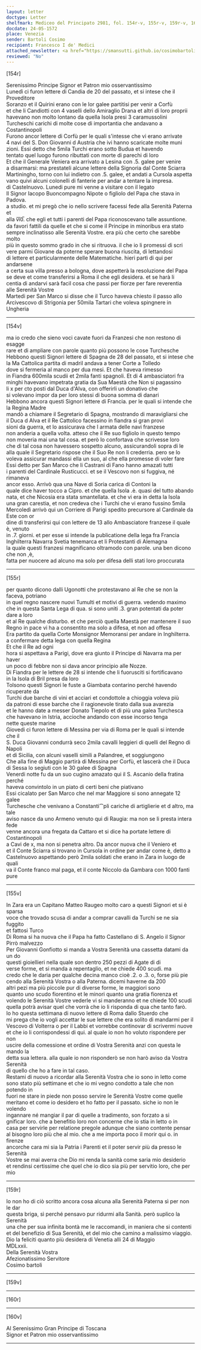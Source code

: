 ```yaml
---
layout: letter
doctype: Letter
shelfmark: Mediceo del Principato 2981, fol. 154r-v, 155r-v, 159r-v, 160r-v
docdate: 24-05-1572
place: Venezia
sender: Bartoli Cosimo
recipient: Francesco I de' Medici
attached_newsletter: <a href="https://smansutti.github.io/cosimobartoli/texts/3081_076/">3081_076</a>, <a href="https://smansutti.github.io/cosimobartoli/texts/2981_030/">2981_030</a>
reviewed: "No"
---
```


[154r]  
  
  
Serenissimo Principe Signor et Patron mio osservantissimo  
Lunedì ci furon lettere di Candia de 20 del passato, et si intese che il Proveditore  
Soranzo et il Quirini erano con le lor galee partitisi per venir a Corfù  
et che li Candiotti con 4 vaselli dello Amiraglio Drana et altri di loro proprii  
havevano non molto lontano da quella Isola presi 3 caramussolini  
Turcheschi carichi di molte cose di importantia che andavano a Costantinopoli  
Furono ancor lettere di Corfù per le quali s'intesse che vi erano arrivate  
4 navi del S. Don Giovanni d Austria che ivi hanno scaricate molte muni  
zioni. Essi detto che 5mila Turchi erano sotto Budua et havendo  
tentato quel luogo furono ributtati con morte di parechi di loro  
Et che il Generale Veniera era arrivato a Lesina con .5. galee per venire  
a disarmarsi: ma prestateli alcune lettere della Signoria dal Conte Sciarra  
Martiningho, torno con lui indietro con .5. galee, et andati a Cursola aspetta  
vano quivi alcuni colonelli di fanterie per andar a tentare la impresa.  
di Castelnuovo. Lunedi pure mi venne a visitare con il legato  
Il Signor Iacopo Buoncompagno Nipote o figliolo del Papa che stava in Padova.  
a studio. et mi pregò che io nello scrivere facessi fede alla Serenità Paterna et  
alla v̅i̅0̅. che egli et tutti i parenti del Papa riconoscevano talle assuntione.  
da favori fattili da quelle et che si come il Principe in minoribus era stato  
sempre inclinatisso alle Serenità Vostre. era più che certo che sarebbe molto  
più in questo sommo grado in che si ritruova. il che io li promessi di scri  
vere parmi Giovane da poterne sperare buona riuscita, di lettandosi  
di lettere et particularmente delle Matematiche. hieri partì di qui per andarsene  
a certa sua villa presso a bologna, dove aspetterà la resoluzione del Papa  
se deve et come transferirsi a Roma il che egli desidera. et se harà li  
centia di andarvi sarà facil cosa che passi per fiorze per fare reverentia  
alle Serenità Vostre  
Martedi per San Marco si disse che il Turco haveva chiesto il passo allo  
Arcivescovo di Strigonia per 50mila Tartari che voleva spingnere in Ungheria  
  
---  

[154v]  
  
  
ma io credo che sieno voci cavate fuori da Franzesi che non restono di esagge  
rare et di ampliare con parole quanto più possono le cose Turchesche  
Hebbono questi Signori lettere di Spagna de 28 del passato, et si intese che  
la Ma Cattolica partita di madril andava a tener Corte a Tolledo  
dove si fermeria al manco per dua mesi. Et che haveva rimesso  
in Fiandra 600mila scudii et 2mila fanti spagnoli. Et di 4 ambasciatori fra  
minghi havevano impetrata gratia da Sua Maestà che Non si pagassino  
li x per cto posti dal Duca d'Alva, con offerirli un donativo che  
si volevano impor da per loro stessi di buona somma di danari  
Hebbono ancora questi Signori lettere di Francia. per le quali si intende che la Regina Madre  
mandò a chiamare il Segretario di Spagna, mostrando di maravigliarsi che  
il Duca d Alva et il Re Cattolico facessino in fiandra si gran provi  
sioni da guerra, et lo assicurava che l armata delle navi franzese  
non anderia a quella volta. atteso che il Re suo figliolo in questo tempo  
non moveria mai una tal cosa. et però lo confortava che scrivesse loro  
che di tal cosa non havessero sospetto alcuno, assicurandoli sopra di le  
alla quale il Segretario rispose che il Suo Re non li crederria. pero se lo  
voleva assicurar mandassi ella un suo, al che ella promesse di voler fare  
Essi detto per San Marco che li Castrani di Fano hanno amazati tutti  
i parenti del Cardinale Rusticucci. et se il Vescovo non si fuggiva, né rimaneva  
ancor esso. Arrivò qua una Nave di Soria carica di Contoni la  
quale dice haver tocco a Cipro. et che quella Isola .è. quasi del tutto abando  
nata, et che Nicosia era stata smantellata. et che vi era in detta la Isola  
una gran carestia, et non credeva che i Turchi che vi erano fussino 5mila  
Mercoledì arrivò qui un Corriere di Parigi spedito precursore al Cardinale da Este con or  
dine di transferirsi qui con lettere de 13 allo Ambasciatore franzese il quale è, venuto  
in .7. giorni. et per esse si intende la publicatione della lega fra Francia  
Inghilterra Navarra Svetia tenemarca et li Protestanti di Alemagna  
la quale questi franzesi magnificano oltramodo con parole. una ben dicono che non ,è,  
fatta per nuocere ad alcuno ma solo per difesa delli stati loro proccurata  
  
---  

[155r]  
  
  
per quanto dicono dalli Ugonotti che protestavano al Re che se non la faceva, potriano  
in quel regno nascere nuovi Tumulti et motivi di guerra. vedendo maximo  
che in questa Santa Lega di qua. si sono uniti .3. gran potentati da poter dare a loro  
et al Re qualche disturbo. et che perciò quella Maestà per mantenere il suo  
Regno in pace vi ha a consentito ma solo a difesa, et non ad offesa  
Era partito da quella Corte Monsignor Memoransi per andare in Inghilterra.  
a confermare detta lega con quella Regina  
Et che il Re ad ogni  
hora si aspettava a Parigi, dove era giunto il Principe di Navarra ma per haver  
un poco di febbre non si dava ancor principio alle Nozze.  
Di Fiandra per le lettere de 28 si intende che li fuorusciti si fortificavano  
in la Isola di Bril presa da loro  
Tolsono questi Signori le fuste a Giambata contarino perché havendo ricuperate da  
Turchi due barche di vini et acciari et condottole a chioggia voleva più  
da patroni di esse barche che il ragionevole tirato dalla sua avarezia  
et le hanno date a messer Donato Tiepolo et di più una galea Turchesca  
che havevano in Istria, accioche andando con esse incorso tenga  
nette queste marine  
Giovedi ci furon lettere di Messina per via di Roma per le quali si intende che il  
S. Duca Giovanni condurrà seco 2mila cavalli leggieri di quelli del Regno di Napoli  
et di Sicilia, con alcuni vaselli simili a Palandree, et soggiungono  
Che alla fine di Maggio partirà di Messina per Corfù, et lascerà che il Duca  
di Sessa lo segiuti con le 30 galee di Spagna  
Venerdi notte fu da un suo cugino amazato qui il S. Ascanio della fratina perché  
haveva convintolo in un piato di certi beni che piativano  
Essi cicalato per San Marco che nel mar Maggiore si sono annegate 12 galee  
Turchesche che venivano a Constanti⁀pli cariche di artiglierie et d altro, ma tale  
aviso nasce da uno Armeno venuto qui di Raugia: ma non se li presta intera fede  
venne ancora una fregata da Cattaro et si dice ha portate lettere di Costantinopoli  
a Cavi de x, ma non si penetra altro. Da ancor nuova che il Veniero et  
et il Conte Sciarra si trovano in Cursola in ordine per andar come è, detto a  
Castelnuovo aspettando però 2mila soldati che erano in Zara in luogo de quali  
va il Conte franco mal paga, et il conte Niccolo da Gambara con 1000 fanti pure  
  
---  

[155v]  
  
  
In Zara era un Capitano Matteo Raugeo molto caro a questi Signori et si è sparsa  
voce che trovado scusa di andar a comprar cavalli da Turchi se ne sia fuggito  
et fattosi Turco  
Di Roma si ha nuova che il Papa ha fatto Castellano di S. Angelo il Signor  
Pirrò malvezzo  
Per Giovanni Gonfiotto si manda a Vostra Serenità una cassetta datami da un do  
questi gioiellieri nella quale son dentro 250 pezzi di Agate di di  
verse forme, et si manda a repentaglio, et ne chiede 400 scudi. ma  
credo che le daria per qualche decina manco cioè .2. o .3. o, forse più pie  
cendo alla Serenità Vostra o alla Paterna. dicemi haverne da 200  
altri pezi ma più piccole pur di diverse forme, le maggiori sono  
quanto uno scudo fiorentino et le minori quanto una gratia fiorenza et  
volendo le Serenità Vostre vederle vi si manderanno et ne chiede 100 scudi  
quella potrà avisar quel che vorrà che io li risponda di qua che tanto farò.  
Io ho questa settimana di nuovo lettere di Roma dallo Stuerdo che  
mi prega che io vogli accettar le sue lettere che era solito di mandarmi per il  
Vescovo di Volterra o per il Labbi et vorrebbe continovar di scrivermi nuove  
et che io li corrispondessi di qui. al quale io non ho voluto rispondere per non  
uscire della comessione et ordine di Vostra Serenità anzi con questa le mando la  
detta sua lettera. alla quale io non risponderò se non harò aviso da Vostra Serenità  
di quello che ho a fare in tal caso.  
Restami di nuovo a ricordar alla Serenità Vostra che io sono in letto come  
sono stato più settimane et che io mi vegno condotto a tale che non potendo in  
fuori ne stare in piede non posso servire le Serenità Vostre come quelle  
meritano et come io desidero et ho fatto per il passato. siche io non le volendo  
ingannare né mangiar il par di quelle a tradimento, son forzato a si  
gnificar loro. che a benefitio loro non concerne che io stia in letto o in  
casa per servirle per relatione pregole adunque che siano contente pensar  
al bisogno loro più che al mio. che a me importa poco il morir qui o. in firenze  
ancorche cara mi sia la Patria i Parenti et il poter servir più da presso le Serenità  
Vostre se mai averra che Dio mi renda la sanità come saria mio desiderio  
et rendinsi certissime che quel che io dico sia più per servitio loro, che per mio  
  
---  

[159r]  
  
  
Io non ho di ciò scritto ancora cosa alcuna alla Serenità Paterna sì per non le dar  
questa briga, sì perché pensavo pur ridurmi alla Sanità. però suplico la Serenità  
una che per sua infinita bontà me le raccomandi, in maniera che si contenti  
et del benefizio di Sua Serenità, et del mio che camino a malissimo viaggio.  
Dio la feliciti quanto più desidera di Venetia alli 24 di Maggio  
MDLxxii.  
Della Serenità Vostra  
Afezionatissimo Servitore  
Cosimo bartoli  
  
---  

[159v]  
  
  
  
---  

[160r]  
  
  
  
---  

[160v]  
  
  
Al Serenissimo Gran Principe di Toscana  
Signor et Patron mio osservantissimo  
  
---  

